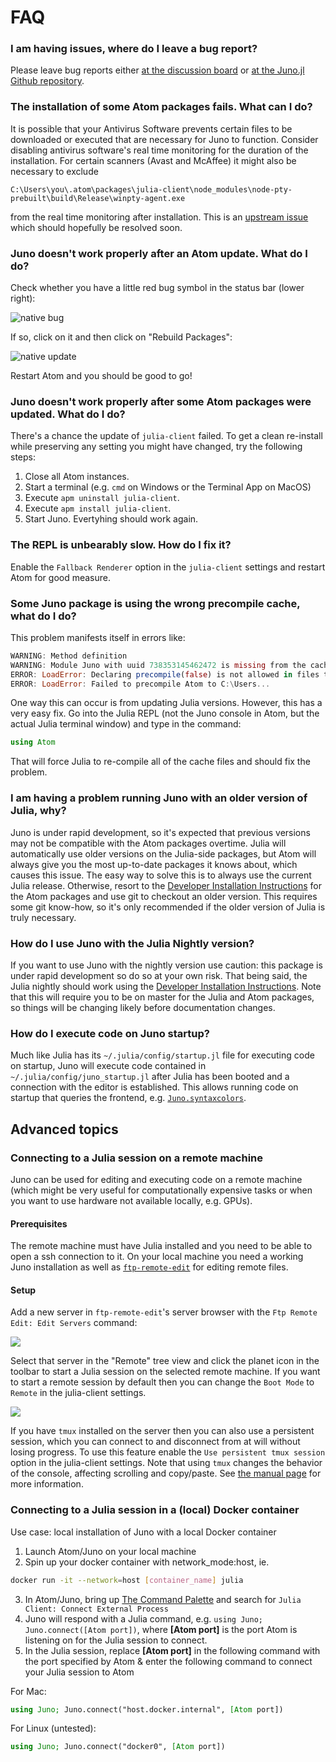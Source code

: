 # FAQ

### I am having issues, where do I leave a bug report?

Please leave bug reports either [at the discussion board](https://discourse.julialang.org)
or [at the Juno.jl Github repository](https://github.com/JunoLab/Juno.jl/issues).

### The installation of some Atom packages fails. What can I do?

It is possible that your Antivirus Software prevents certain files to be downloaded or
executed that are necessary for Juno to function. Consider disabling antivirus software's
real time monitoring for the duration of the installation. For certain scanners
(Avast and McAffee) it might also be necessary to exclude
```
C:\Users\you\.atom\packages\julia-client\node_modules\node-pty-prebuilt\build\Release\winpty-agent.exe
```
from the real time monitoring after installation. This is an [upstream issue](https://github.com/rprichard/winpty/issues/142) which should hopefully be resolved soon.

### Juno doesn't work properly after an Atom update. What do I do?
Check whether you have a little red bug symbol in the status bar (lower right):

![native bug](../assets/native_bug.png)

If so, click on it and then click on "Rebuild Packages":

![native update](../assets/native_update.png)

Restart Atom and you should be good to go!

### Juno doesn't work properly after some Atom packages were updated. What do I do?

There's a chance the update of `julia-client` failed. To get a clean re-install
while preserving any setting you might have changed, try the following steps:

1. Close all Atom instances.
2. Start a terminal (e.g. `cmd` on Windows or the Terminal App on MacOS)
3. Execute `apm uninstall julia-client`.
4. Execute `apm install julia-client`.
5. Start Juno. Evertyhing should work again.

### The REPL is unbearably slow. How do I fix it?

Enable the `Fallback Renderer` option in the `julia-client` settings and restart
Atom for good measure.

### Some Juno package is using the wrong precompile cache, what do I do?

This problem manifests itself in errors like:

```julia
WARNING: Method definition
WARNING: Module Juno with uuid 738353145462472 is missing from the cache.
ERROR: LoadError: Declaring precompile(false) is not allowed in files that are being precompiled.
ERROR: LoadError: Failed to precompile Atom to C:\Users...
```

One way this can occur is from updating Julia versions. However, this has a very
easy fix. Go into the Julia REPL (not the Juno console in Atom, but the actual
Julia terminal window) and type in the command:

```julia
using Atom
```

That will force Julia to re-compile all of the cache files and should fix the problem.

### I am having a problem running Juno with an older version of Julia, why?

Juno is under rapid development, so it's expected that previous versions may not
be compatible with the Atom packages overtime. Julia will automatically use older
versions on the Julia-side packages, but Atom will always give you the most up-to-date
packages it knows about, which causes this issue. The easy way to solve this is
to always use the current Julia release. Otherwise, resort to the [Developer Installation Instructions](@ref)
for the Atom packages and use git to checkout an older version. This requires some
git know-how, so it's only recommended if the older version of Julia is truly necessary.

### How do I use Juno with the Julia Nightly version?

If you want to use Juno with the nightly version use caution: this package is under
rapid development so do so at your own risk. That being said, the Julia nightly
should work using the [Developer Installation Instructions](@ref). Note that this will require you to
be on master for the Julia and Atom packages, so things will be changing likely
before documentation changes.

### How do I execute code on Juno startup?

Much like Julia has its `~/.julia/config/startup.jl` file for executing code on startup, Juno will execute code contained in `~/.julia/config/juno_startup.jl` after Julia has been booted and a connection with the editor is established. This allows running code on startup that queries the frontend, e.g. [`Juno.syntaxcolors`](@ref).

## Advanced topics

### Connecting to a Julia session on a remote machine

Juno can be used for editing and executing code on a remote machine (which might be very useful for computationally expensive tasks or when you want to use hardware not available locally, e.g. GPUs).

#### Prerequisites

The remote machine must have Julia installed and you need to be able to open a ssh connection to it. On your local machine you need a working Juno installation as well as [`ftp-remote-edit`](https://github.com/h3imdall/ftp-remote-edit) for editing remote files.

#### Setup
Add a new server in `ftp-remote-edit`'s server browser with the `Ftp Remote Edit: Edit Servers` command:

![](../assets/remote3.5.png)

Select that server in the "Remote" tree view and click the planet icon in the toolbar to start a Julia session on the selected remote machine. If you want to start a remote session by default then you can change the `Boot Mode` to `Remote` in the julia-client settings.

![](../assets/remote4.png)

If you have `tmux` installed on the server then you can also use a persistent session, which you can connect to and disconnect from at will without losing progress. To use this feature enable the `Use
persistent tmux session` option in the julia-client settings.
Note that using `tmux` changes the behavior of the console, affecting scrolling and copy/paste.
See [the manual page](https://man.openbsd.org/OpenBSD-current/man1/tmux.1#DEFAULT_KEY_BINDINGS) for more information.


### Connecting to a Julia session in a (local) Docker container

Use case: local installation of Juno with a local Docker container

1. Launch Atom/Juno on your local machine
2. Spin up your docker container with network_mode:host, ie.

```bash
docker run -it --network=host [container_name] julia
```

3. In Atom/Juno, bring up [The Command Palette](@ref) and search for `Julia Client: Connect External Process`
4. Juno will respond with a Julia command, e.g. `using Juno; Juno.connect([Atom port])`, where **[Atom port]** is the port Atom is listening on for the Julia session to connect.
5. In the Julia session, replace **[Atom port]** in the following command with the port specified by Atom & enter the following command to connect your Julia session to Atom

For Mac:
```julia
using Juno; Juno.connect("host.docker.internal", [Atom port])
```

For Linux (untested):
```julia
using Juno; Juno.connect("docker0", [Atom port])
```
